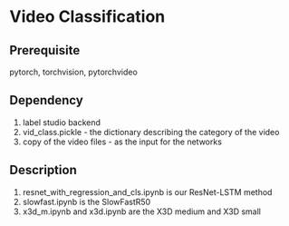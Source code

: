 # Video Classification

## Prerequisite

pytorch, torchvision, pytorchvideo

## Dependency

1. label studio backend
2. vid_class.pickle - the dictionary describing the category of the video
3. copy of the video files - as the input for the networks

## Description

1. resnet_with_regression_and_cls.ipynb is our ResNet-LSTM method
2. slowfast.ipynb is the SlowFastR50
3. x3d_m.ipynb and x3d.ipynb are the X3D medium and X3D small
